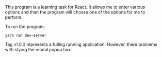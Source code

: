 This program is a learning task for React.  It allows me to enter various options and then the program will choose one of the options for me to perform.

To run the program:
```
yarn run dev-server
```

Tag v1.0.0 represents a fulling running application.  However, there problems with stying the modal popup box.
